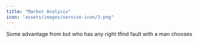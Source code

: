 ```yaml
---
title: "Market Analysis"
icon: "assets/images/service-icon/3.png"
---
```


Some advantage from but who has any right tfind fault with a man chooses
